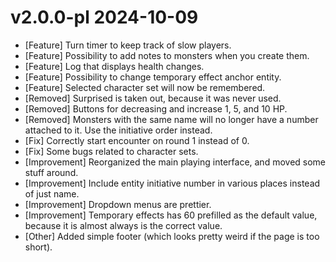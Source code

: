 v2.0.0-pl                      2024-10-09
=========================================

- [Feature] Turn timer to keep track of slow players.
- [Feature] Possibility to add notes to monsters when you create them.
- [Feature] Log that displays health changes.
- [Feature] Possibility to change temporary effect anchor entity.
- [Feature] Selected character set will now be remembered.
- [Removed] Surprised is taken out, because it was never used.
- [Removed] Buttons for decreasing and increase 1, 5, and 10 HP.
- [Removed] Monsters with the same name will no longer have a number attached to it. Use the initiative order instead.
- [Fix] Correctly start encounter on round 1 instead of 0.
- [Fix] Some bugs related to character sets.
- [Improvement] Reorganized the main playing interface, and moved some stuff around.
- [Improvement] Include entity initiative number in various places instead of just name.
- [Improvement] Dropdown menus are prettier.
- [Improvement] Temporary effects has 60 prefilled as the default value, because it is almost always is the correct value.
- [Other] Added simple footer (which looks pretty weird if the page is too short).

